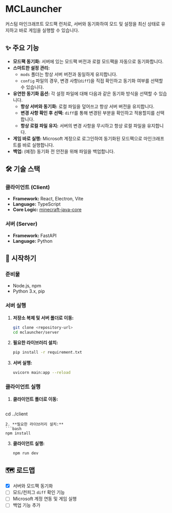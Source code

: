 # MCLauncher

커스텀 마인크래프트 모드팩 런처로, 서버와 동기화하여 모드 및 설정을 최신 상태로 유지하고 바로 게임을 실행할 수 있습니다.

## ✨ 주요 기능

- **모드팩 동기화:** 서버에 있는 모드팩 버전과 로컬 모드팩을 자동으로 동기화합니다.
- **스마트한 설정 관리:**
    - `mods` 폴더는 항상 서버 버전과 동일하게 유지합니다.
    - `config` 파일의 경우, 변경 사항(`diff`)을 직접 확인하고 동기화 여부를 선택할 수 있습니다.
- **유연한 동기화 옵션:** 각 설정 파일에 대해 다음과 같은 동기화 방식을 선택할 수 있습니다.
    - **항상 서버와 동기화:** 로컬 파일을 덮어쓰고 항상 서버 버전을 유지합니다.
    - **변경 사항 확인 후 선택:** `diff`를 통해 변경된 부분을 확인하고 적용할지를 선택합니다.
    - **항상 로컬 파일 유지:** 서버의 변경 사항을 무시하고 항상 로컬 파일을 유지합니다.
- **게임 바로 실행:** Microsoft 계정으로 로그인하여 동기화된 모드팩으로 마인크래프트를 바로 실행합니다.
- **백업:** (예정) 동기화 전 안전을 위해 파일을 백업합니다.

## 🛠️ 기술 스택

### 클라이언트 (Client)
- **Framework:** React, Electron, Vite
- **Language:** TypeScript
- **Core Logic:** [minecraft-java-core](https://github.com/luuxis/minecraft-java-core)

### 서버 (Server)
- **Framework:** FastAPI
- **Language:** Python

## 🚀 시작하기

### 준비물
- Node.js, npm
- Python 3.x, pip

### 서버 실행
1. **저장소 복제 및 서버 폴더로 이동:**
   ```bash
   git clone <repository-url>
   cd mclauncher/server
   ```
2. **필요한 라이브러리 설치:**
   ```bash
   pip install -r requirement.txt
   ```
3. **서버 실행:**
   ```bash
   uvicorn main:app --reload
   ```

### 클라이언트 실행
1. **클라이언트 폴더로 이동:**
   ```bash
  cd ../client
   ```
2. **필요한 라이브러리 설치:**
   ```bash
   npm install
   ```
3. **클라이언트 실행:**
   ```bash
   npm run dev
   ```

## 🗺️ 로드맵

- [x] 서버와 모드팩 동기화
- [ ] 모드/컨피그 `diff` 확인 기능
- [ ] Microsoft 계정 연동 및 게임 실행
- [ ] 백업 기능 추가
